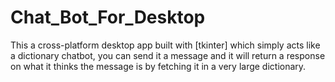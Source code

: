# Chat_Bot_For_Desktop
This a cross-platform desktop app built with [tkinter] which simply acts like a dictionary chatbot, you can send it a message and it will return a response on what it thinks the message is by fetching it in a very large dictionary.
